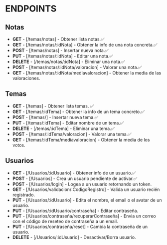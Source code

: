 # ENDPOINTS

## Notas

-   **GET** - [/temas/notas] - Obtener lista notas.✅
-   **GET** - [/temas/notas/:idNota] - Obtener la info de una nota concreta.✅
-   **POST** - [/temas/notas] - Insertar nueva nota.✅
-   **PUT** - [/temas/notas/:idNota] - Editar una nota.✅
-   **DELETE** - [/temas/notas/:idNota] - Eliminar una nota.✅
-   **POST** - [/temas/notas/:idNota/valoracion] - Valorar una nota.✅
-   **GET** - [/temas/notas/:idNota/mediavaloracion] - Obtener la media de las valoraciones.

## Temas

-   **GET** - [/temas] - Obtener lista temas. ✅
-   **GET** - [/temas/:idTema] - Obtener la info de un tema concreto.✅
-   **POST** - [/temas/] - Insertar nueva tema.✅
-   **PUT** - [/temas/:idTema] - Editar nombre de un tema.✅
-   **DELETE** - [/temas/:idTema] - Eliminar una tema.✅
-   **POST** - [/temas/:idTema/valoracion] - Valorar una tema.✅
-   **GET** - [/temas/:idTema/mediavaloracion] - Obtener la media de los votos.

## Usuarios

-   **GET** - [/Usuarios/:idUsuario] - Obtener info de un usuario.✅
-   **POST** - [/Usuarios] - Crea un usuario pendiente de activar.✅
-   **POST** - [/Usuarios/login] - Logea a un usuario retornando un token.
-   **GET** - [/Usuarios/validacion/:CodigoRegistro] - Valida un usuario recién registrado.
-   **PUT** - [/Usuarios/:idUsuario] - Edita el nombre, el email o el avatar de un usuario.
-   **PUT** - [/Usuarios/:idUsuario/contraseña] - Editar contraseña.
-   **PUT** - [/Usuarios/contraseña/recuperarContraseña] - Envia un correo con el código de reseteo de contraseña a un email.
-   **PUT** - [/Usuarios/contraseña/reset] - Cambia la contraseña de un usuario.
-   **DELETE** - [/Usuarios/:idUsuario] - Desactivar/Borra usuario.
